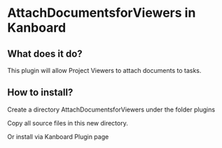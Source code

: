 # AttachDocumentsforViewers in Kanboard

## What does it do?

This plugin will allow Project Viewers to attach documents to tasks.

## How to install?

Create a directory AttachDocumentsforViewers under the folder plugins

Copy all source files in this new directory.

Or install via Kanboard Plugin page



